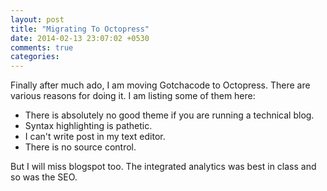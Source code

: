 ```yaml
---
layout: post
title: "Migrating To Octopress"
date: 2014-02-13 23:07:02 +0530
comments: true
categories: 
---
```


Finally after much ado, I am moving Gotchacode to Octopress. There are various reasons for doing it.
I am listing some of them here:

- There is absolutely no good theme if you are running a technical blog.
- Syntax highlighting is pathetic.
- I can't write post in my text editor.
- There is no source control.

But I will miss blogspot too. The integrated analytics was best in class and so was the SEO.

